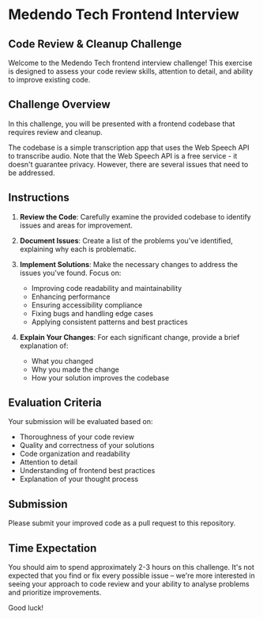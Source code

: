 # Medendo Tech Frontend Interview

## Code Review & Cleanup Challenge

Welcome to the Medendo Tech frontend interview challenge! This exercise is designed to assess your code review skills, attention to detail, and ability to improve existing code.

## Challenge Overview

In this challenge, you will be presented with a frontend codebase that requires review and cleanup.

The codebase is a simple transcription app that uses the Web Speech API to transcribe audio. Note that the Web Speech API is a free service - it doesn't guarantee privacy.
However, there are several issues that need to be addressed.

## Instructions

1. **Review the Code**: Carefully examine the provided codebase to identify issues and areas for improvement.

2. **Document Issues**: Create a list of the problems you've identified, explaining why each is problematic.

3. **Implement Solutions**: Make the necessary changes to address the issues you've found. Focus on:

   - Improving code readability and maintainability
   - Enhancing performance
   - Ensuring accessibility compliance
   - Fixing bugs and handling edge cases
   - Applying consistent patterns and best practices

4. **Explain Your Changes**: For each significant change, provide a brief explanation of:
   - What you changed
   - Why you made the change
   - How your solution improves the codebase

## Evaluation Criteria

Your submission will be evaluated based on:

- Thoroughness of your code review
- Quality and correctness of your solutions
- Code organization and readability
- Attention to detail
- Understanding of frontend best practices
- Explanation of your thought process

## Submission

Please submit your improved code as a pull request to this repository.

## Time Expectation

You should aim to spend approximately 2-3 hours on this challenge. It's not expected that you find or fix every possible issue – we're more interested in seeing your approach to code review and your ability to analyse problems and prioritize improvements.

Good luck!
